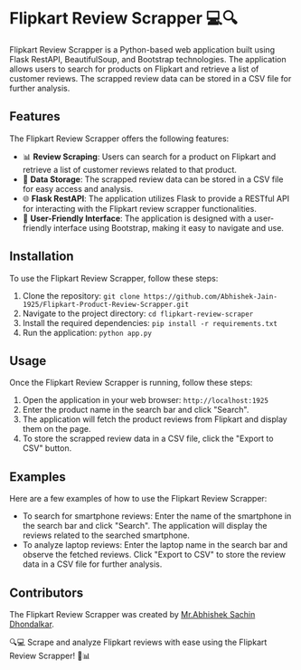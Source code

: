 # Flipkart Review Scrapper 💻🔍

Flipkart Review Scrapper is a Python-based web application built using Flask RestAPI, BeautifulSoup, and Bootstrap technologies. The application allows users to search for products on Flipkart and retrieve a list of customer reviews. The scrapped review data can be stored in a CSV file for further analysis.

## Features

The Flipkart Review Scrapper offers the following features:

- 📊 **Review Scraping**: Users can search for a product on Flipkart and retrieve a list of customer reviews related to that product.
- 💾 **Data Storage**: The scrapped review data can be stored in a CSV file for easy access and analysis.
- 🌐 **Flask RestAPI**: The application utilizes Flask to provide a RESTful API for interacting with the Flipkart review scrapper functionalities.
- 🌈 **User-Friendly Interface**: The application is designed with a user-friendly interface using Bootstrap, making it easy to navigate and use.

## Installation

To use the Flipkart Review Scrapper, follow these steps:

1. Clone the repository: `git clone https://github.com/Abhishek-Jain-1925/Flipkart-Product-Review-Scrapper.git`
2. Navigate to the project directory: `cd flipkart-review-scraper`
3. Install the required dependencies: `pip install -r requirements.txt`
4. Run the application: `python app.py`

## Usage

Once the Flipkart Review Scrapper is running, follow these steps:

1. Open the application in your web browser: `http://localhost:1925`
2. Enter the product name in the search bar and click "Search".
3. The application will fetch the product reviews from Flipkart and display them on the page.
4. To store the scrapped review data in a CSV file, click the "Export to CSV" button.

## Examples

Here are a few examples of how to use the Flipkart Review Scrapper:

- To search for smartphone reviews: Enter the name of the smartphone in the search bar and click "Search". The application will display the reviews related to the searched smartphone.
- To analyze laptop reviews: Enter the laptop name in the search bar and observe the fetched reviews. Click "Export to CSV" to store the review data in a CSV file for further analysis.

## Contributors

The Flipkart Review Scrapper was created by [Mr.Abhishek Sachin Dhondalkar](https://github.com/Abhishek-Jain-1925).

🔍💻 Scrape and analyze Flipkart reviews with ease using the Flipkart Review Scrapper! 💾📊
